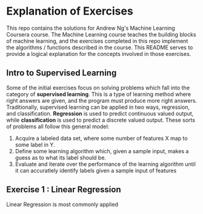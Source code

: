 Explanation of Exercises 
=======
This repo contains the solutions for Andrew Ng's Machine Learning Coursera course.
The Machine Learning course teaches the building blocks of machine learning,
and the exercises completed in this repo implement the algorithms / functions
described in the course. This README serves to provide a logical explanation 
for the concepts involved in those exercises.

## Intro to Supervised Learning
Some of the initial exercises focus on solving problems which fall into the
category of **supervised learning**. This is a type of learning method where
right answers are given, and the program must produce more right answers.
Traditionally, supervised learning can be applied in two ways, regression,
and classification. **Regression** is used to predict continuous valued output,
while **classification** is used to predict a discrete valued output.
These sorts of problems all follow this general model:   
1. Acquire a labeled data set, where some number of features X map to some 
label in Y. 
2. Define some learning algorithm which, given a sample input, makes a guess
as to what its label should be.
3. Evaluate and iterate over the performance of the learning algorithm until it
can accuratlely identify labels given a sample input of features

## Exercise 1 : Linear Regression
Linear Regression is most commonly applied 
